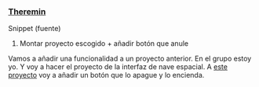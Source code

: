 ### [Theremin](https://github.com/reverte04/arduino/blob/main/SNIPPET_KILL_SWITCH.CPP)

Snippet (fuente)

1. Montar proyecto escogido +  añadir botón que anule

Vamos a añadir una funcionalidad a un proyecto anterior.
En el grupo estoy yo. Y voy a hacer el proyecto de la interfaz de nave espacial.
A [este proyecto](https://github.com/jjksimp/arduino/blob/main/interfaz.md) voy a añadir un botón que lo apague y lo encienda.
